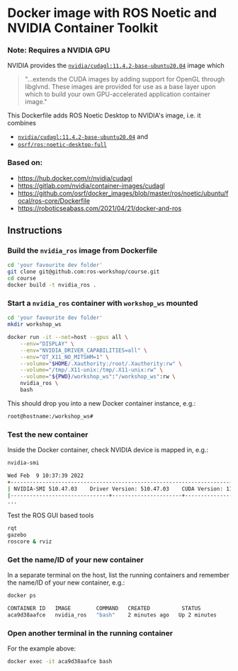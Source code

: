 # Docker image with ROS Noetic and NVIDIA Container Toolkit 

### Note: Requires a NVIDIA GPU

NVIDIA provides the [`nvidia/cudagl:11.4.2-base-ubuntu20.04`][dh-cudagl-2004] image
which 

> "...extends the CUDA images by adding support for OpenGL through libglvnd. 
These images are provided for use as a base layer upon which to build your own GPU-accelerated application container image."

This Dockerfile adds ROS Noetic Desktop to NVIDIA's image, i.e. it combines 
* [`nvidia/cudagl:11.4.2-base-ubuntu20.04`][dh-cudagl-2004] and 
* [`osrf/ros:noetic-desktop-full`][dh-osrf-noetic-desktop]

### Based on: 

- https://hub.docker.com/r/nvidia/cudagl
- https://gitlab.com/nvidia/container-images/cudagl
- https://github.com/osrf/docker_images/blob/master/ros/noetic/ubuntu/focal/ros-core/Dockerfile 
- https://roboticseabass.com/2021/04/21/docker-and-ros

## Instructions

### Build the `nvidia_ros` image from Dockerfile

```bash
cd 'your favourite dev folder'
git clone git@github.com:ros-workshop/course.git
cd course
docker build -t nvidia_ros .
```

### Start a `nvidia_ros` container with `workshop_ws` mounted

```bash
cd 'your favourite dev folder'
mkdir workshop_ws

docker run -it --net=host --gpus all \
    --env="DISPLAY" \
    --env="NVIDIA_DRIVER_CAPABILITIES=all" \
    --env="QT_X11_NO_MITSHM=1" \
    --volume="$HOME/.Xauthority:/root/.Xauthority:rw" \
    --volume="/tmp/.X11-unix:/tmp/.X11-unix:rw" \
    --volume="${PWD}/workshop_ws":"/workshop_ws":rw \
    nvidia_ros \
    bash
```

This should drop you into a new Docker container instance, e.g.: 

```bash
root@hostname:/workshop_ws# 
```

### Test the new container

Inside the Docker container, check NVIDIA device is mapped in, e.g.:

```bash
nvidia-smi

Wed Feb  9 10:37:39 2022       
+-----------------------------------------------------------------------------+
| NVIDIA-SMI 510.47.03    Driver Version: 510.47.03    CUDA Version: 11.6     |
|-------------------------------+----------------------+----------------------+
...
```

Test the ROS GUI based tools

```bash
rqt
gazebo
roscore & rviz
```

### Get the name/ID of your new container

In a separate terminal on the host, list the running containers and remember the name/ID of your new container, e.g.:

```bash
docker ps

CONTAINER ID   IMAGE        COMMAND   CREATED          STATUS          PORTS     NAMES
aca9d38aafce   nvidia_ros   "bash"    2 minutes ago   Up 2 minutes             nice_maxwell
```

### Open another terminal in the running container

For the example above:

```bash
docker exec -it aca9d38aafce bash
```

[dh-cudagl-2004]: https://gitlab.com/nvidia/container-images/cuda/blob/master/dist/11.4.2/ubuntu2004/base/Dockerfile
[dh-osrf-noetic-desktop]: https://github.com/osrf/docker_images/blob/master/ros/noetic/ubuntu/focal/ros-core/Dockerfile
